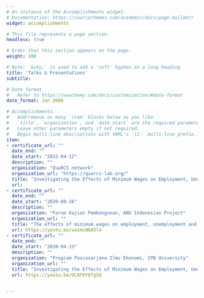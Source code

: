 ```yaml
---
# An instance of the Accomplishments widget.
# Documentation: https://sourcethemes.com/academic/docs/page-builder/
widget: accomplishments

# This file represents a page section.
headless: true

# Order that this section appears on the page.
weight: 100

# Note: `&shy;` is used to add a 'soft' hyphen in a long heading.
title: 'Talks & Presentations'
subtitle:

# Date format
#   Refer to https://wowchemy.com/docs/customization/#date-format
date_format: Jan 2006

# Accomplishments.
#   Add/remove as many `item` blocks below as you like.
#   `title`, `organization`, and `date_start` are the required parameters.
#   Leave other parameters empty if not required.
#   Begin multi-line descriptions with YAML's `|2-` multi-line prefix.
item:
- certificate_url: ""
  date_end: ""
  date_start: "2022-04-12"
  description: ""
  organization: "QuaRCS network"
  organization_url: "https://quarcs-lab.org/"
  title: "Investigating the Effects of Minimum Wages on Employment, Unemployment, and Labor Force Participation in Indonesia: A Dynamic Spatial Panel Approach"
  url: 
- certificate_url: ""
  date_end: ""
  date_start: "2020-08-26"
  description: ""
  organization: "Forum Kajian Pembangunan, ANU Indonesian Project"
  organization_url: ""
  title: "The effects of minimum wages on employment, unemployment and labour participation"
  url: https://youtu.be/aasmcN6A5l4
- certificate_url: ""
  date_end: ""
  date_start: "2020-04-23"
  description: ""
  organization: "Program Pascasarjana Ilmu Ekonomi, IPB University" 
  organization_url: ""
  title: "Investigating the Effects of Minimum Wages on Employment, Unemployment, and Labor Force Participation in Indonesia: A Dynamic Spatial Panel Approach"
  url: https://youtu.be/OCAF0Y8fg5Q


---
```


